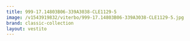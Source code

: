 ```yaml
---
title: 999-17.14803B06-339A3038-CLE1129-5
image: /v1543919832/viterbo/999-17.14803B06-339A3038-CLE1129-5.jpg
brand: classic-collection
layout: vestito
---
```


